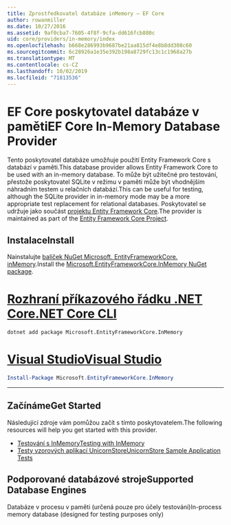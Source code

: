 ```yaml
---
title: Zprostředkovatel databáze inMemory – EF Core
author: rowanmiller
ms.date: 10/27/2016
ms.assetid: 9af0cba7-7605-4f8f-9cfa-dd616fcb880c
uid: core/providers/in-memory/index
ms.openlocfilehash: b668e286993b9687be21aa815df4e8b8dd308c60
ms.sourcegitcommit: 6c28926a1e35e392b198a8729fc13c1c1968a27b
ms.translationtype: MT
ms.contentlocale: cs-CZ
ms.lasthandoff: 10/02/2019
ms.locfileid: "71813536"
---
```

# <a name="ef-core-in-memory-database-provider"></a><span data-ttu-id="4cdf3-102">EF Core poskytovatel databáze v paměti</span><span class="sxs-lookup"><span data-stu-id="4cdf3-102">EF Core In-Memory Database Provider</span></span>

<span data-ttu-id="4cdf3-103">Tento poskytovatel databáze umožňuje použití Entity Framework Core s databází v paměti.</span><span class="sxs-lookup"><span data-stu-id="4cdf3-103">This database provider allows Entity Framework Core to be used with an in-memory database.</span></span> <span data-ttu-id="4cdf3-104">To může být užitečné pro testování, přestože poskytovatel SQLite v režimu v paměti může být vhodnějším náhradním testem u relačních databází.</span><span class="sxs-lookup"><span data-stu-id="4cdf3-104">This can be useful for testing, although the SQLite provider in in-memory mode may be a more appropriate test replacement for relational databases.</span></span> <span data-ttu-id="4cdf3-105">Poskytovatel se udržuje jako součást [projektu Entity Framework Core](https://github.com/aspnet/EntityFrameworkCore).</span><span class="sxs-lookup"><span data-stu-id="4cdf3-105">The provider is maintained as part of the [Entity Framework Core Project](https://github.com/aspnet/EntityFrameworkCore).</span></span>

## <a name="install"></a><span data-ttu-id="4cdf3-106">Instalace</span><span class="sxs-lookup"><span data-stu-id="4cdf3-106">Install</span></span>

<span data-ttu-id="4cdf3-107">Nainstalujte [balíček NuGet Microsoft. EntityFrameworkCore. inMemory](https://www.nuget.org/packages/Microsoft.EntityFrameworkCore.InMemory/).</span><span class="sxs-lookup"><span data-stu-id="4cdf3-107">Install the [Microsoft.EntityFrameworkCore.InMemory NuGet package](https://www.nuget.org/packages/Microsoft.EntityFrameworkCore.InMemory/).</span></span>

# <a name="net-core-clitabdotnet-core-cli"></a>[<span data-ttu-id="4cdf3-108">Rozhraní příkazového řádku .NET Core</span><span class="sxs-lookup"><span data-stu-id="4cdf3-108">.NET Core CLI</span></span>](#tab/dotnet-core-cli)

``` console
dotnet add package Microsoft.EntityFrameworkCore.InMemory
```

# <a name="visual-studiotabvs"></a>[<span data-ttu-id="4cdf3-109">Visual Studio</span><span class="sxs-lookup"><span data-stu-id="4cdf3-109">Visual Studio</span></span>](#tab/vs)

``` powershell
Install-Package Microsoft.EntityFrameworkCore.InMemory
```

***

## <a name="get-started"></a><span data-ttu-id="4cdf3-110">Začínáme</span><span class="sxs-lookup"><span data-stu-id="4cdf3-110">Get Started</span></span>

<span data-ttu-id="4cdf3-111">Následující zdroje vám pomůžou začít s tímto poskytovatelem.</span><span class="sxs-lookup"><span data-stu-id="4cdf3-111">The following resources will help you get started with this provider.</span></span>

* [<span data-ttu-id="4cdf3-112">Testování s InMemory</span><span class="sxs-lookup"><span data-stu-id="4cdf3-112">Testing with InMemory</span></span>](../../miscellaneous/testing/in-memory.md)
* [<span data-ttu-id="4cdf3-113">Testy vzorových aplikací UnicornStore</span><span class="sxs-lookup"><span data-stu-id="4cdf3-113">UnicornStore Sample Application Tests</span></span>](https://github.com/rowanmiller/UnicornStore/blob/master/UnicornStore/src/UnicornStore.Tests/Controllers/ShippingControllerTests.cs)

## <a name="supported-database-engines"></a><span data-ttu-id="4cdf3-114">Podporované databázové stroje</span><span class="sxs-lookup"><span data-stu-id="4cdf3-114">Supported Database Engines</span></span>

<span data-ttu-id="4cdf3-115">Databáze v procesu v paměti (určená pouze pro účely testování)</span><span class="sxs-lookup"><span data-stu-id="4cdf3-115">In-process memory database (designed for testing purposes only)</span></span>
